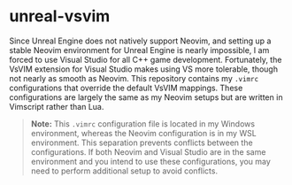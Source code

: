 # unreal-vsvim

Since Unreal Engine does not natively support Neovim, and setting up a stable Neovim environment for Unreal Engine is nearly impossible, I am forced to use Visual Studio for all C++ game development. Fortunately, the VsVIM extension for Visual Studio makes using VS more tolerable, though not nearly as smooth as Neovim. This repository contains my `.vimrc` configurations that override the default VsVIM mappings. These configurations are largely the same as my Neovim setups but are written in Vimscript rather than Lua.

> **Note:** This `.vimrc` configuration file is located in my Windows environment, whereas the Neovim configuration is in my WSL environment. This separation prevents conflicts between the configurations. If both Neovim and Visual Studio are in the same environment and you intend to use these configurations, you may need to perform additional setup to avoid conflicts.
